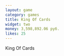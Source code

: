 ```yaml
---
layout: game
category: games
title: King Of Cards
widget: two
money: 3,598,892.06 руб.
likes: 25
---
```


King Of Cards
